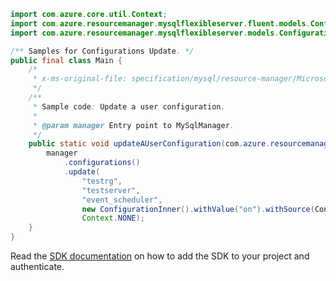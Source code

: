 ```java
import com.azure.core.util.Context;
import com.azure.resourcemanager.mysqlflexibleserver.fluent.models.ConfigurationInner;
import com.azure.resourcemanager.mysqlflexibleserver.models.ConfigurationSource;

/** Samples for Configurations Update. */
public final class Main {
    /*
     * x-ms-original-file: specification/mysql/resource-manager/Microsoft.DBforMySQL/stable/2021-05-01/examples/ConfigurationUpdate.json
     */
    /**
     * Sample code: Update a user configuration.
     *
     * @param manager Entry point to MySqlManager.
     */
    public static void updateAUserConfiguration(com.azure.resourcemanager.mysqlflexibleserver.MySqlManager manager) {
        manager
            .configurations()
            .update(
                "testrg",
                "testserver",
                "event_scheduler",
                new ConfigurationInner().withValue("on").withSource(ConfigurationSource.USER_OVERRIDE),
                Context.NONE);
    }
}
```

Read the [SDK documentation](https://github.com/Azure/azure-sdk-for-java/blob/azure-resourcemanager-mysqlflexibleserver_1.0.0-beta.2/sdk/mysqlflexibleserver/azure-resourcemanager-mysqlflexibleserver/README.md) on how to add the SDK to your project and authenticate.
